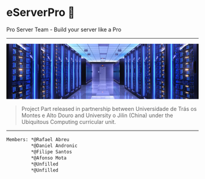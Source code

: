 # eServerPro :rocket:

Pro Server Team - Build your server like a Pro

--------------------------

![ServerImage](/servban.jpg)


> Project Part released in partnership between Universidade de Trás os Montes e Alto Douro and University o Jilin (China) under the Ubiquitous Computing curricular unit.

-------------------------

```
Members: *@Rafael Abreu
         *@Daniel Andronic
         *@Filipe Santos
         *@Afonso Mota
         *@Unfilled
         *@Unfilled
```
